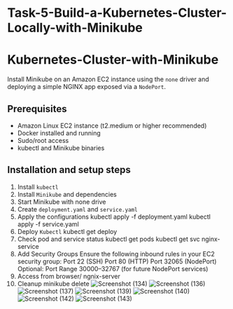 # Task-5-Build-a-Kubernetes-Cluster-Locally-with-Minikube

# Kubernetes-Cluster-with-Minikube

Install Minikube on an Amazon EC2 instance using the `none` driver and deploying a simple NGINX app exposed via a `NodePort`.

## Prerequisites

- Amazon Linux EC2 instance (t2.medium or higher recommended)
- Docker installed and running
- Sudo/root access
- kubectl and Minikube binaries
  
## Installation and setup steps

1. Install `kubectl`
2. Install `Minikube` and dependencies
3. Start Minikube with none drive
4. Create `deployment.yaml` and `service.yaml`
5. Apply the configurations
kubectl apply -f deployment.yaml
kubectl apply -f service.yaml
6. Deploy `Kubectl`
kubectl get deploy
7. Check pod and service status
kubectl get pods
kubectl get svc nginx-service
8. Add  Security Groups
Ensure the following inbound rules in your EC2 security group:
Port 22 (SSH)
Port 80 (HTTP)
Port 32065 (NodePort)
Optional: Port Range 30000–32767 (for future NodePort services)
9. Access from browser/ ngnix-server
10. Cleanup
minikube delete
![Screenshot (134)](https://github.com/user-attachments/assets/1ebd7ca1-4875-4fc7-95ea-cc9f09b18254)
![Screenshot (136)](https://github.com/user-attachments/assets/389cbb76-f620-4d39-b089-99295338bf1a)
![Screenshot (137)](https://github.com/user-attachments/assets/10feb1d2-589d-474d-bd28-873c9e2aa238)
![Screenshot (139)](https://github.com/user-attachments/assets/c53eeaf8-dafa-434b-b27e-8d3e185edcae)
![Screenshot (140)](https://github.com/user-attachments/assets/dd9c5024-3dff-482b-b069-f931a19b65e1)
![Screenshot (142)](https://github.com/user-attachments/assets/4b9312c7-380f-4f6f-81cf-639c8ac14c5c)
![Screenshot (143)](https://github.com/user-attachments/assets/21919a6f-ab8e-40c2-ab33-b8a2490e6c12)


